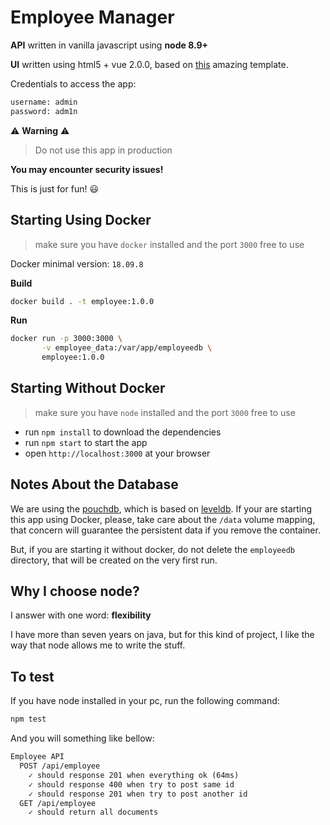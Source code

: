 # Employee Manager

**API** written in vanilla javascript using **node 8.9+**

**UI** written using html5 + vue 2.0.0, based on [this](https://codepen.io/mystrader/pen/YOdepy) amazing template.

Credentials to access the app:

```txt
username: admin
password: adm1n
```

:warning: **Warning** :warning:

>Do not use this app in production

**You may encounter security issues!**

This is just for fun! :smiley:

## Starting Using Docker

> make sure you have `docker` installed and the port `3000` free to use

Docker minimal version: `18.09.8`

**Build**

```bash
docker build . -t employee:1.0.0
```

**Run**

```bash
docker run -p 3000:3000 \
       -v employee_data:/var/app/employeedb \
       employee:1.0.0
```

## Starting Without Docker

> make sure you have `node` installed and the port `3000` free to use

- run `npm install` to download the dependencies
- run `npm start` to start the app
- open `http://localhost:3000` at your browser

## Notes About the Database

We are using the [pouchdb](https://pouchdb.com/), which is based on
[leveldb](https://github.com/google/leveldb). If your are starting this app
using Docker, please, take care about the `/data` volume mapping, that concern
will guarantee the persistent data if you remove the container.

But, if you are starting it without docker, do not delete the `employeedb`
directory, that will be created on the very first run.

## Why I choose node?

I answer with one word: **flexibility**

I have more than seven years on java, but for this kind of project, I like the
way that node allows me to write the stuff.

## To test

If you have node installed in your pc, run the following command:

```sh
npm test
```

And you will something like bellow:

```txt
Employee API
  POST /api/employee
    ✓ should response 201 when everything ok (64ms)
    ✓ should response 400 when try to post same id
    ✓ should response 201 when try to post another id
  GET /api/employee
    ✓ should return all documents
```
